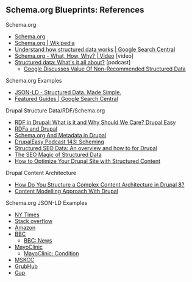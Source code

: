 Schema.org Blueprints: References
---------------------------------

Schema.org

- [Schema.org](https://schema.org)
- [Schema.org | Wikipedia](https://en.m.wikipedia.org/wiki/Schema.org)
- [Understand how structured data works | Google Search Central](https://developers.google.com/search/docs/advanced/structured-data/intro-structured-data)
- [Schema.org - What, How, Why? | Video](https://www.youtube.com/watch?v=hcahQfN5u9Y) \[video\]
- [Structured data: What's it all about?](https://search-off-the-record.libsyn.com/structured-data-whats-it-all-about) \[podcast\]
  - [Google Discusses Value Of Non-Recommended Structured Data](https://www.searchenginejournal.com/non-recommended-structured-data/445107/)

Schema.org Examples

- [JSON-LD - Structured Data. Made Simple.](https://jsonld.com/)
- [Featured Guides | Google Search Central](https://developers.google.com/search/docs/advanced/structured-data/intro-structured-data)

Drupal Structure Data/RDF/Schema.org

- [RDF in Drupal: What is it and Why Should We Care? Drupal Easy](https://www.drupaleasy.com/blogs/ultimike/2009/06/rdf-drupal-what-it-and-why-should-we-care)
- [RDFa and Drupal](https://dri.es/rdfa-and-drupal)
- [Schema.org And Metadata in Drupal](https://www.droptica.com/blog/schemaorg-and-metadata-drupal/)
- [DrupalEasy Podcast 143: Scheming](https://www.drupaleasy.com/podcast/2015/01/drupaleasy-podcast-143-scheming-schemaorg-integration-d8-stéphane-corlosquet)
- [Structured SEO Data: An overview and how to for Drupal](https://www.videodrupal.org/video/20190714/structured-seo-data-overview-and-how-drupal)  
- [The SEO Magic of Structured Data](https://drupal.tv/external-video/2017-10-23/seo-magic-structured-data)
- [How to Optimize Your Drupal Site with Structured Content](https://drupal.tv/external-video/2017-02-06/how-optimize-your-drupal-site-structured-content)

Drupal Content Architecture

- [How Do You Structure a Complex Content Architecture in Drupal 8?](https://medium.com/@OPTASY.com/how-do-you-structure-a-complex-content-architecture-in-drupal-8-4f8a1362a357)
- [Content Modelling Approach With Drupal](https://www.srijan.net/resources/blog/content-modelling-approach-with-drupal)

Schema.org JSON-LD Examples

- [NY Times](https://validator.schema.org/#url=nytimes.com)
- [Stack overflow](https://validator.schema.org/#url=https%3A%2F%2Fstackoverflow.com%2Fquestions%2F28687653%2Fschema-org-json-ld-where-to-place)
- [Amazon](https://validator.schema.org/#url=https%3A%2F%2Fwww.amazon.com%2FThe-Boys-Season-3%2Fdp%2FB09WV8HF7Q)
- [BBC](https://validator.schema.org/#url=bbc.co.uk)
  - [BBC: News](https://validator.schema.org/#url=https%3A%2F%2Fwww.bbc.com%2Fnews%2Fuk-61626176)
- [MayoClinic](https://validator.schema.org/#url=https%3A%2F%2Fwww.mayoclinic.org%2F)
  - [MayoClinic: Condition](https://validator.schema.org/#url=https%3A%2F%2Fwww.mayoclinic.org%2Fdiseases-conditions%2Facne%2Fdiagnosis-treatment%2Fdrc-20368048)
- [MSKCC](https://validator.schema.org/#url=mskcc.org)
- [GrubHub](https://validator.schema.org/#url=https%3A%2F%2Fwww.grubhub.com%2Frestaurant%2Fred-hot-ii-349-7th-ave-brooklyn%2F347523)
- [Gap](https://validator.schema.org/#url=https%3A%2F%2Fwww.gap.com%2Fbrowse%2Fproduct.do%3Fpid%3D406387012) 

